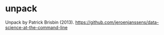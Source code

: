 # unpack

Unpack by Patrick Brisbin (2013). 
https://github.com/jeroenjanssens/data-science-at-the-command-line
